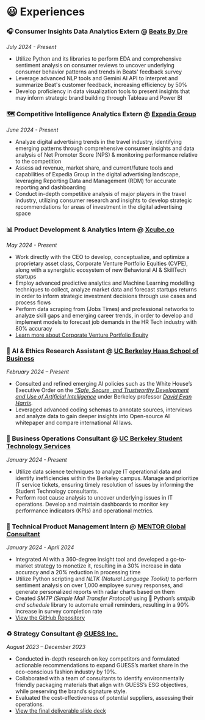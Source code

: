 😃 Experiences
==============

### 🎧 Consumer Insights Data Analytics Extern @ [Beats By Dre](https://www.beatsbydre.com/us)
*July 2024 - Present*
- Utilize Python and its libraries to perform EDA and comprehensive sentiment analysis on consumer reviews to uncover underlying consumer behavior patterns and trends in Beats' feedback survey
- Leverage advanced NLP tools and Gemini AI API to interpret and summarize Beat's customer feedback, increasing efficiency by 50%
- Develop proficiency in data visualization tools to present insights that may inform strategic brand building through Tableau and Power BI

### 🗺️ Competitive Intelligence Analytics Extern @ [Expedia Group](https://expediagroup.com/)
*June 2024 - Present*
- Analyze digital advertising trends in the travel industry, identifying emerging patterns through comprehensive consumer insights and data analysis of Net Promoter Score (NPS) & monitoring performance relative to the competition
- Assess ad revenue, market share, and current/future tools and capabilities of Expedia Group in the digital advertising landscape, leveraging Reporting Data and Management (RDM) for accurate reporting and dashboarding
- Conduct in-depth competitive analysis of major players in the travel industry, utilizing consumer research and insights to develop strategic recommendations for areas of investment in the digital advertising space

### 📊 Product Development & Analytics Intern @ [Xcube.co](https://www.xcube.co/)
*May 2024 - Present*
- Work directly with the CEO to develop, conceptualize, and optimize a proprietary asset class, Corporate Venture Portfolio Equities (CVPE), along with a synergistic ecosystem of new Behavioral AI & SkillTech startups
- Employ advanced predictive analytics and Machine Learning modelling techniques to collect, analyze market data and forecast startups returns in order to inform strategic investment decisions through use cases and process flows
- Perform data scraping from (Jobs Times) and professional networks to analyze skill gaps and emerging career trends, in order to develop and implement models to forecast job demands in the HR Tech industry with 80% accuracy
- [Learn more about Corporate Venture Portfolio Equity](https://e27.co/how-xcubes-cvpe-initiative-transforms-venture-capital-in-startups-20240509/)

### 🤖 AI & Ethics Research Assistant @ [UC Berkeley Haas School of Business](https://haas.berkeley.edu/) 
*February 2024 – Present*
- Consulted and refined emerging AI policies such as the White House’s Executive Order on the [*“Safe, Secure, and Trustworthy Development and Use of Artificial Intelligence*](https://www.whitehouse.gov/briefing-room/presidential-actions/2023/10/30/executive-order-on-the-safe-secure-and-trustworthy-development-and-use-of-artificial-intelligence/) under Berkeley professor [*David Evan Harris*](https://haas.berkeley.edu/faculty/harris-david/).
- Leveraged advanced coding schemas to annotate sources, interviews and analyze data to gain deeper insights into Open-source AI whitepaper and compare international AI laws.

### 👔 Business Operations Consultant @ [UC Berkeley Student Technology Services](https://studenttech.berkeley.edu/home)
*January 2024 - Present*
- Utilize data science techniques to analyze IT operational data and identify inefficiencies within the Berkeley campus. Manage and prioritize IT service tickets, ensuring timely resolution of issues by informing the Student Technology consultants.
- Perform root cause analysis to uncover underlying issues in IT operations. Develop and maintain dashboards to monitor key performance indicators (KPIs) and operational metrics.

### 📧 Technical Product Management Intern @ [MENTOR Global Consultant](https://mentor-gc.com/us)
*January 2024 - April 2024*
- Integrated AI with a 360-degree insight tool and developed a go-to-market strategy to monetize it, resulting in a 30% increase in data accuracy and a 20% reduction in processing time
- Utilize Python scripting and *NLTK (Natural Language Toolkit)* to perform sentiment analysis on over 1,000 employee survey responses, and generate personalized ​​reports with radar charts based on them
- Created *SMTP (Simple Mail Transfer Protocol)* using 🐍 Python’s *smtplib and schedule* library to automate email reminders, resulting in a 90% increase in survey completion rate
- [View the GitHub Repository](https://github.com/kennywong524/Sentiment-Analysis-Radar-chart-demo-for-MENTOR/blob/main/Demo_real_time_insights.ipynb)

### ♻️ Strategy Consultant @ [GUESS Inc.](https://www.guess.com/us/en/home/) 
*August 2023 – December 2023*
- Conducted in-depth research on key competitors and formulated actionable recommendations to expand GUESS’s market share in the eco-conscious fashion industry by 10%.
- Collaborated with a team of consultants to identify environmentally friendly packaging materials that align with GUESS’s ESG objectives, while preserving the brand’s signature style.
- Evaluated the cost-effectiveness of potential suppliers, assessing their operations.
- [View the final deliverable slide deck](https://docs.google.com/presentation/d/1RkGaC7-xfkSB-OmUzEJ2XkSNOmSI_JbyIKwPWZ0dF0k/edit?usp=sharing)


